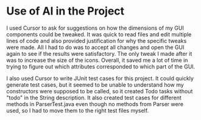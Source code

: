 # Use of AI in the Project
I used Cursor to ask for suggestions on how the dimensions of my GUI components could be tweaked.
It was quick to read files and edit multiple lines of code and also provided justification for why the specific tweaks were made.
All I had to do was to accept all changes and open the GUI again to see if the results were satisfactory. The only tweak I made after
it was to increase the size of the icons. Overall, it saved me a lot of time in trying to figure out which attributes corresponded
to which part of the GUI.

I also used Cursor to write JUnit test cases for this project. It could quickly generate test cases, but it seemed to be unable
to understand how my constructors were supposed to be called, so it created Todo tasks without "todo" in the String description.
It also created test cases for different methods in ParserTest.java even though no methods from Parser were used, so I had to move
them to the right test files myself.